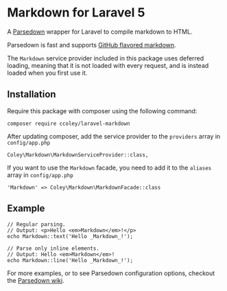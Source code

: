 # Markdown for Laravel 5

A [Parsedown][1] wrapper for Laravel to compile markdown to HTML.

Parsedown is fast and supports [GitHub flavored markdown][2].

The `Markdown` service provider included in this package uses deferred loading, meaning that it is not loaded with every request, and is instead loaded when you first use it.

## Installation

Require this package with composer using the following command:

```
composer require ccoley/laravel-markdown
```

After updating composer, add the service provider to the `providers` array in `config/app.php`

```
Coley\Markdown\MarkdownServiceProvider::class,
```

If you want to use the `Markdown` facade, you need to add it to the `aliases` array in `config/app.php`

```
'Markdown' => Coley\Markdown\MarkdownFacade::class
```

## Example

```
// Regular parsing.
// Output: <p>Hello <em>Markdown</em>!</p>
echo Markdown::text('Hello _Markdown_!');

// Parse only inline elements.
// Output: Hello <em>Markdown</em>!
echo Markdown::line('Hello _Markdown_!');
```

For more examples, or to see Parsedown configuration options, checkout the [Parsedown wiki][3].

[1]: http://parsedown.org/
[2]: https://help.github.com/articles/github-flavored-markdown/
[3]: https://github.com/erusev/parsedown/wiki
